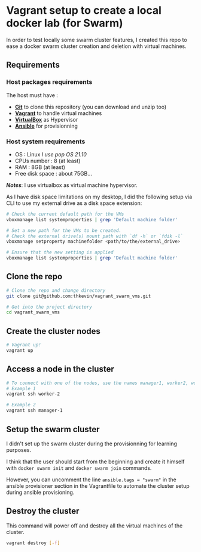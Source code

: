 # Vagrant setup to create a local docker lab (for Swarm)
In order to test locally some swarm cluster features, I created this repo to ease a docker swarm cluster creation and deletion with virtual machines.

## Requirements

### Host packages requirements
The host must have :
* __[Git](https://git-scm.com/)__ to clone this repository (you can download and unzip too)
* __[Vagrant](https://www.vagrantup.com/)__ to handle virtual machines
* __[VirtualBox](https://www.virtualbox.org/)__ as Hypervisor
* __[Ansible](https://docs.ansible.com/ansible/latest/index.html#)__ for provisionning

### Host system requirements
* OS : Linux *I use pop OS 21.10*
* CPUs number : 8 (at least)
* RAM : 8GB (at least)
* Free disk space : about 75GB...

*__Notes__*: I use virtualbox as virtual machine hypervisor.

As I have disk space limitations on my desktop, I did the following setup via CLI to use my external drive as a disk space extension:

```sh
# Check the current default path for the VMs
vboxmanage list systemproperties | grep 'Default machine folder'

# Set a new path for the VMs to be created.
# Check the external drive(s) mount path with `df -h` or `fdik -l`
vboxmanage setproperty machinefolder <path/to/the/external_drive>

# Ensure that the new setting is applied
vboxmanage list systemproperties | grep 'Default machine folder'
```

## Clone the repo
```sh
# Clone the repo and change directory
git clone git@github.com:thkevin/vagrant_swarm_vms.git

# Get into the project directory
cd vagrant_swarm_vms
```

## Create the cluster nodes
```sh
# Vagrant up!
vagrant up
```

## Access a node in the cluster

```sh
# To connect with one of the nodes, use the names manager1, worker2, worker3
# Example 1
vagrant ssh worker-2

# Example 2
vagrant ssh manager-1
```

## Setup the swarm cluster
I didn't set up the swarm cluster during the provisionning for learning purposes.

I think that the user should start from the beginning and create it himself with `docker swarm init` and `docker swarm join` commands.

However, you can uncomment the line `ansible.tags = "swarm"` in the ansible provisioner section in the Vagrantfile to automate the cluster setup during ansible provisioning.

## Destroy the cluster
This command will power off and destroy all the virtual machines of the cluster.

```sh
vagrant destroy [-f]
```
